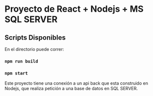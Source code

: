 # Proyecto de React + Nodejs + MS SQL SERVER

## Scripts Disponibles

En el directorio puede correr:

### `npm run build`
### `npm start`

Este proyecto tiene una conexión a un api back que esta construido en Nodejs, que realiza petición a una base de datos en SQL SERVER.
